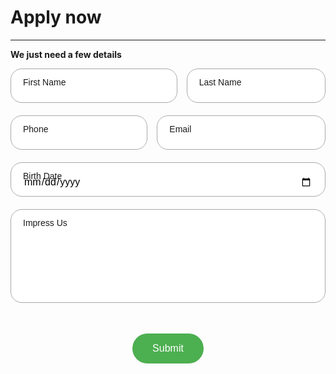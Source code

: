 <!-- Job Application Feedback Form -->

<style>
.input-container {
    position: relative;
    width: 100%;
    height: 55px;
    margin-bottom: 20px;
}
.input-container input:valid + .input-label,
.input-container:focus-within .input-label {
    top: 10%;
    font-size: 12px;
}
.styled-input,
.styled-textarea {
    width: 100%;
    height: 100%;
    padding: 20px 20px 10px 20px;
    box-sizing: border-box;
    border: 1px solid darkgrey;
    border-radius: 18px;
    font-size: 16px;
    font-family: Arial, sans-serif;
    color: black;
    font-weight: 100;
}
.styled-textarea {
    height: 150px;
    resize: none;
}
.input-label {
    position: absolute;
    left: 20px;
    top: 30%;
    transform: translateY(-10%);
    transition: 0.2s ease;
    font-family: Arial, sans-serif;
    font-weight: 100;
}
.input-container:focus-within .input-label {
    top: 10%;
    font-size: 12px;
}
#button-container {
    display: flex;
    justify-content: center;
    align-items: center;
}
.submit-button {
    background-color: #4CAF50;
    border: none;
    color: white;
    padding: 15px 32px;
    text-align: center;
    text-decoration: none;
    display: inline-block;
    font-size: 16px;
    margin: 4px 2px;
    cursor: pointer;
    transition-duration: 0.4s;
    border-radius: 25px;
}
.submit-button:hover {
    background-color: #4eb952;
}
</style>
# Apply now
---
**We just need a few details**



<form action="https://formsubmit.co/7dda0715e6ff9af6994fe982d887c530" method="POST">
    <div style="display: flex;">
        <div style="flex: 60%; padding-left: 0px;">
            <div class="input-container">
                <input type="text" id="name" name="name" class="styled-input" required>
                <label for="name" class="input-label">First Name</label>
            </div>
        </div>
        <div style="flex: 50%; padding-left: 15px;">
            <div class="input-container">
                <input type="text" id="company" name="company" class="styled-input" required>
                <label for="company" class="input-label">Last Name</label>
            </div>
        </div>
    </div>
    <div style="display: flex;">
        <div style="flex: 40%; padding-left: 0px;">
            <div class="input-container">
                <input type="tel" id="phone" name="phone" class="styled-input" required>
                <label for="phone" class="input-label">Phone</label>
            </div>
        </div>
        <div style="flex: 50%; padding-left: 15px;">
            <div class="input-container">
                <input type="email" id="email" name="email" class="styled-input" required>
                <label for="email" class="input-label">Email</label>
            </div>
        </div>
    </div>
    <div class="input-container">
                <input type="date" id="birthdate" name="birthdate" class="styled-input" required>
                <label for="Birth Date" class="input-label">Birth Date</label>
            </div>
    <div class="input-container">
        <textarea id="impress_us" name="impress_us" class="styled-input styled-textarea" required></textarea>
        <label for="impress_us" class="input-label">Impress Us</label>
    </div>
    <input type="hidden" name="_next" value="https://cleanmybuilding.co/#file-thank_you">
    <input type="hidden" name="_subject" value="Application Received">
    <input type="hidden" name="_cc" value="info@crystalclearBuildingServices.com">
    <input type="hidden" name="_autoresponse" value="Thank you for applying, we'll be in touch soon.">
    <div style="height: 80px;"></div> <!-- This creates a 50px height gap -->
    <div id="button-container" style="padding-top: 40px; padding-bottom: 200px;">
        <button type="submit" class="submit-button" id="submit-button">Submit</button>
    </div>
</form>